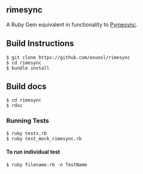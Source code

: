 ## rimesync

A Ruby Gem equivalent in functionality to [Pymesync](https://github.com/osuosl/pymesync).

## Build Instructions

```shell
$ git clone https://github.com/osuosl/rimesync
$ cd rimesync
$ bundle install
```

## Build docs

```shell
$ cd rimesync
$ rdoc
```


### Running Tests

```shell
$ ruby tests.rb
$ ruby test_mock_rimesync.rb
```

#### To run individual test

```shell
$ ruby filename.rb -n TestName
```